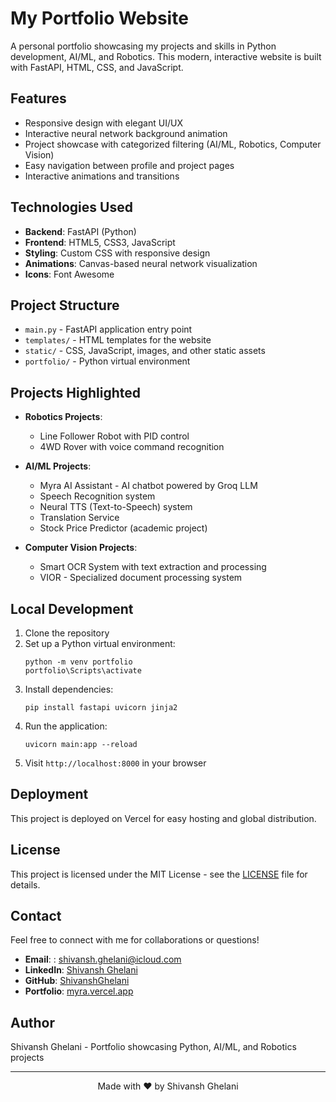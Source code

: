# My Portfolio Website

A personal portfolio showcasing my projects and skills in Python development, AI/ML, and Robotics. This modern, interactive website is built with FastAPI, HTML, CSS, and JavaScript.

## Features

- Responsive design with elegant UI/UX
- Interactive neural network background animation
- Project showcase with categorized filtering (AI/ML, Robotics, Computer Vision)
- Easy navigation between profile and project pages
- Interactive animations and transitions

## Technologies Used

- **Backend**: FastAPI (Python)
- **Frontend**: HTML5, CSS3, JavaScript
- **Styling**: Custom CSS with responsive design
- **Animations**: Canvas-based neural network visualization
- **Icons**: Font Awesome

## Project Structure

- `main.py` - FastAPI application entry point
- `templates/` - HTML templates for the website
- `static/` - CSS, JavaScript, images, and other static assets
- `portfolio/` - Python virtual environment

## Projects Highlighted

- **Robotics Projects**:

  - Line Follower Robot with PID control
  - 4WD Rover with voice command recognition
- **AI/ML Projects**:

  - Myra AI Assistant - AI chatbot powered by Groq LLM
  - Speech Recognition system
  - Neural TTS (Text-to-Speech) system
  - Translation Service
  - Stock Price Predictor (academic project)
- **Computer Vision Projects**:

  - Smart OCR System with text extraction and processing
  - VIOR - Specialized document processing system

## Local Development

1. Clone the repository
2. Set up a Python virtual environment:
   ```
   python -m venv portfolio
   portfolio\Scripts\activate
   ```
3. Install dependencies:
   ```
   pip install fastapi uvicorn jinja2
   ```
4. Run the application:
   ```
   uvicorn main:app --reload
   ```
5. Visit `http://localhost:8000` in your browser

## Deployment

This project is deployed on Vercel for easy hosting and global distribution.

## License

This project is licensed under the MIT License - see the [LICENSE](LICENSE) file for details.

## Contact

Feel free to connect with me for collaborations or questions!

- **Email**: : shivansh.ghelani@icloud.com
- **LinkedIn**: [Shivansh Ghelani](https://www.linkedin.com/in/shivansh-ghelani)
- **GitHub**: [ShivanshGhelani](https://github.com/ShivanshGhelani)
- **Portfolio**: [myra.vercel.app](https://myra.vercel.app)

## Author

Shivansh Ghelani - Portfolio showcasing Python, AI/ML, and Robotics projects

---

<div align="center">
Made with ❤️ by Shivansh Ghelani
</div>
